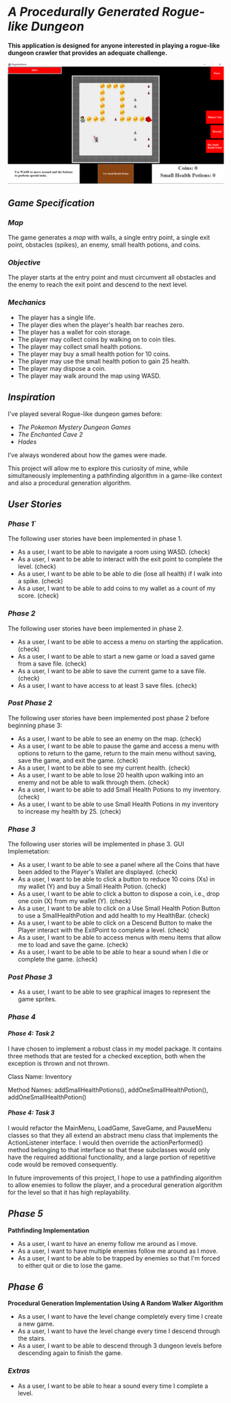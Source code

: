 # ***A Procedurally Generated Rogue-like Dungeon***

**This application is designed for anyone interested 
in playing a rogue-like dungeon crawler that 
provides an adequate challenge.**

![](GameMapImage.png)

## *Game Specification*
### *Map*
The game generates a *map* with walls, a single entry point, a single exit point, obstacles (spikes), an enemy,
small health potions, and coins.
 
### *Objective*
The player starts at the entry point and must circumvent all obstacles and the enemy to reach the exit point 
and descend to the next level. 

### *Mechanics*
- The player has a single life.
- The player dies when the player's health 
bar reaches zero.
- The player has a wallet for coin storage.
- The player may collect coins by walking on to coin tiles.
- The player may collect small health potions.
- The player may buy a small health potion for 10 coins.
- The player may use the small health potion to gain 25 health.
- The player may dispose a coin.
- The player may walk around the map using WASD.

## *Inspiration*

I've played several Rogue-like dungeon games before:

- *The Pokemon Mystery Dungeon Games*
- *The Enchanted Cave 2*
- *Hades*

I’ve always wondered about how the games were made. 

This project will allow me to explore this curiosity 
of mine, while simultaneously implementing a pathfinding
algorithm in a game-like context and also a procedural generation algorithm.

## *User Stories*
### *Phase 1*`
The following user stories have been implemented in phase 1.

- As a user, I want to be able to navigate a room using WASD. (check)
- As a user, I want to be able to interact with the exit point to complete the level. (check) 
- As a user, I want to be able to be able to die (lose all health) if I walk into a spike. (check)  
- As a user, I want to be able to add coins to my wallet as a count of my score. (check)

### *Phase 2*
The following user stories have been implemented in phase 2.

- As a user, I want to be able to access a menu on starting the application. (check)
- As a user, I want to be able to start a new game or load a saved game from a save file. (check)
- As a user, I want to be able to save the current game to a save file. (check)
- As a user, I want to have access to at least 3 save files. (check)

### *Post Phase 2*
The following user stories have been implemented post phase 2 before beginning phase 3:

- As a user, I want to be able to see an enemy on the map. (check)
- As a user, I want to be able to pause the game and access a menu with options to
  return to the game, return to the main menu without saving, save the
  game, and exit the game. (check)
- As a user, I want to be able to see my current health. (check)
- As a user, I want to be able to lose 20 health upon walking into an enemy 
  and not be able to walk through them. (check)
- As a user, I want to be able to add Small Health Potions to my inventory. (check)
- As a user, I want to be able to use Small Health Potions in my inventory to increase my health by 25. (check)

### *Phase 3*
The following user stories will be implemented in phase 3.
GUI Implemetation:
- As a user, I want to be able to see a panel where all the Coins that have been
   added to the Player's Wallet are displayed. (check)
- As a user, I want to be able to click a button to reduce 10 coins (Xs) in my wallet (Y) and buy a Small Health Potion. 
   (check)
- As a user, I want to be able to click a button to dispose a coin, i.e., drop one coin (X) from my wallet (Y). (check)
- As a user, I want to be able to click on a Use Small Health Potion Button to use a SmallHealthPotion and 
   add health to my HealthBar. (check)
- As a user, I want to be able to click on a Descend Button to make the Player interact
   with the ExitPoint to complete a level. (check)
- As a user, I want to be able to access menus with menu items that allow me
   to load and save the game. (check)
- As a user, I want to be able to be able to hear a sound when I die or complete the game. (check)

### *Post Phase 3*
- As a user, I want to be able to see graphical images to represent the game sprites. 

### *Phase 4*
#### *Phase 4: Task 2*
I have chosen to implement a robust class in my model package. It contains 
three methods that are tested for a checked exception, both when the exception is thrown and not thrown.

Class Name: Inventory

Method Names: addSmallHealthPotions(), addOneSmallHealthPotion(), addOneSmallHealthPotion()

#### *Phase 4: Task 3*
I would refactor the MainMenu, LoadGame, SaveGame, and PauseMenu classes so that they all extend
an abstract menu class that implements the ActionListener interface. I would then override
the actionPerformed() method belonging to that interface so that these subclasses would only have
the required additional functionality, and a large portion of repetitive code would be removed consequently. 

In future improvements of this project, I hope to use a pathfinding algorithm to allow enemies to follow the player, and
a procedural generation algorithm for the level so that it has high replayability.

## *Phase 5*
**Pathfinding Implementation**
- As a user, I want to have an enemy follow me around as I move.
- As a user, I want to have multiple enemies follow me around as I move.
- As a user, I want to be able to be trapped by enemies so that I'm forced to either quit or die to lose the game.

## *Phase 6*
**Procedural Generation Implementation Using A Random Walker Algorithm**
- As a user, I want to have the level change completely every time I create a new game.
- As a user, I want to have the level change every time I descend through the stairs.
- As a user, I want to be able to descend through 3 dungeon levels before descending again to finish the game.

### *Extras*
- As a user, I want to be able to hear a sound every time I complete a level.






	
